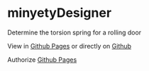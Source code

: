 # minyetyDesigner
Determine the torsion spring for a rolling door

View in [Github Pages](https://goldennerd.github.io/minyetyDesigner/) or directly on [Github](https://github.com/GoldenNerd/least-minyetyDesigner/)

Authorize [Github Pages](https://goldennerd.github.io/minyetyProtector/)
